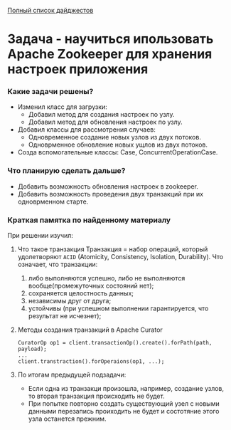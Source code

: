[Полный список дайджестов](https://daniel55411.github.io/2018/04/29/table-of-contents/)

# Задача - научиться ипользовать Apache Zookeeper для хранения настроек приложения

### Какие задачи решены?
- Изменил класс для загрузки:
  - Добавил метод для создания настроек по узлу.
  - Добавил метод для обновления настроек по узлу.
- Добавил классы для рассмотрения случаев:
  - Одновременное создание новых узлов из двух потоков.
  - Одноврменное обновление новых ущлов из двух потоков.
- Созда вспомогательные классы: Case, ConcurrentOperationCase.

### Что планирую сделать дальше?
- Добавить возможность обновления настроек в zookeeper.
- Добавить возможность проведения двух транзакций при их одноврменном старте.

### Краткая памятка по найденному материалу
При решении изучил: 
1. Что такое транзакция
  Транзакция = набор операций, который удолетворяют `ACID` (Atomicity, Consistency, Isolation, Durability).
  Что означает, что транзакции: 
    1. либо выполняются успешно, либо не выполняются вообще(промежуточных состояний нет);
    2. сохраняется целостность данных; 
    3. независимы друг от друга;
    4. устойчивы (при успешном выполнении гарантируется, что результат не исчезнет);
    
2. Методы создания транзакций в Apache Curator 
    ```
    CuratorOp op1 = client.transactionOp().create().forPath(path, payload);
    ...
    client.transtraction().forOperaions(op1, ...);
    ```
  
3. По итогам предыдущей подзадачи:
    - Если одна из транзакци произошла, например, создание узлов, то вторая транзакция происходить не будет.
    - При попытке повторно создать существующий узел с новыми данными перезапись проиходить не будет и состотяние этого узла останется прежним.
    
  
